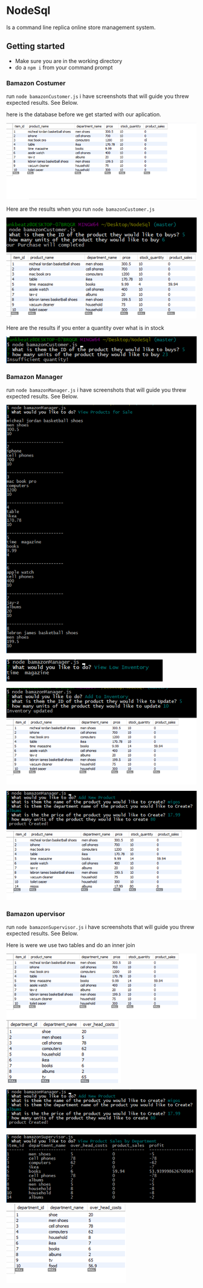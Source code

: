 # NodeSql

Is a command line replica online store management system.

## Getting started

* Make sure you are in the working directory
* do a `npm i` from your command prompt

### Bamazon Costumer

run `node bamazonCustomer.js`  i have screenshots that will guide you threw expected results. See Below.

here is the database before we get started with our aplication.

![hey](images/database1.PNG)


Here are the results when you run `node bamazonCustomer.js`


![hey](images/bamazoncustomer.PNG)
![hey](images/database2.PNG)


Here are the results if you enter a quantity over what is in stock

![hey](images/error.PNG)

### Bamazon Manager

run `node bamazonManager.js`  i have screenshots that will guide you threw expected results. See Below.


![hey](images/bmanager.PNG)


![hey](images/bmanager2.PNG)



![hey](images/bmanager3.PNG)
![hey](images/database3.PNG)




![hey](images/bmanager4.PNG)
![hey](images/database4.PNG)

### Bamazon upervisor

run `node bamazonSupervisor.js`  i have screenshots that will guide you threw expected results. See Below.

Here is were we use two tables and do an inner join

![hey](images/database3.PNG)![hey](images/department1.PNG)



![hey](images/bmanager4.PNG)




![hey](images/bmanager5.PNG)![hey](images/department2.PNG)

















































